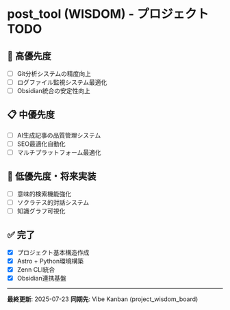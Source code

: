 # post_tool (WISDOM) - プロジェクトTODO

## 🎯 高優先度

- [ ] Git分析システムの精度向上
- [ ] ログファイル監視システム最適化
- [ ] Obsidian統合の安定性向上

## 📋 中優先度

- [ ] AI生成記事の品質管理システム
- [ ] SEO最適化自動化
- [ ] マルチプラットフォーム最適化

## 🔄 低優先度・将来実装

- [ ] 意味的検索機能強化
- [ ] ソクラテス的対話システム
- [ ] 知識グラフ可視化

## ✅ 完了

- [x] プロジェクト基本構造作成
- [x] Astro + Python環境構築
- [x] Zenn CLI統合
- [x] Obsidian連携基盤

---
**最終更新**: 2025-07-23
**同期先**: Vibe Kanban (project_wisdom_board)